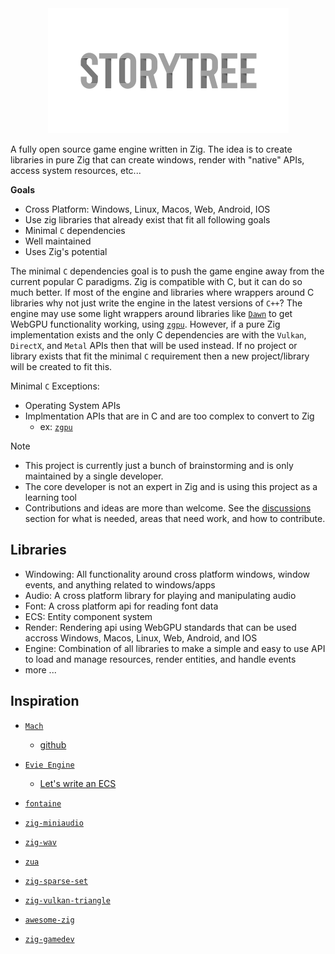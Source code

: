 <div align="center">
  <img src="https://github.com/StoryTreeGames/StoryTreeGames/blob/main/StoryTree_Cropped.png" />
</div>

A fully open source game engine written in Zig. The idea is to create libraries in pure Zig that can create windows, render with "native" APIs, access system resources, etc...


**Goals**

- Cross Platform: Windows, Linux, Macos, Web, Android, IOS
- Use zig libraries that already exist that fit all following goals
- Minimal `C` dependencies
- Well maintained
- Uses Zig's potential

The minimal `C` dependencies goal is to push the game engine away from the current popular C paradigms. Zig is compatible with C, but it can do so much better. If most of the engine and libraries where wrappers around C libraries why not just write the engine in the latest versions of `C++`? The engine may use some light wrappers around libraries like [`Dawn`](https://github.com/zig-gamedev/dawn) to get WebGPU functionality working, using [`zgpu`](https://github.com/zig-gamedev/zig-gamedev/tree/main/libs/zgpu). However, if a pure Zig implementation exists and the only C dependencies are with the `Vulkan`, `DirectX`, and `Metal` APIs then that will be used instead. If no project or library exists that fit the minimal `C` requirement then a new project/library will be created to fit this.

Minimal `C` Exceptions:

- Operating System APIs
- Implmentation APIs that are in C and are too complex to convert to Zig
  - ex: [`zgpu`](https://github.com/zig-gamedev/zig-gamedev/tree/main/libs/zgpu)  

> [!NOTE]
> - This project is currently just a bunch of brainstorming and is only maintained by a single developer.
> - The core developer is not an expert in Zig and is using this project as a learning tool
> - Contributions and ideas are more than welcome. See the [discussions]([https://github.com/StoryTreeGames/StoryTreeGames/issues](https://github.com/orgs/StoryTreeGames/discussions)) section for what is needed, areas that need work, and how to contribute.

## Libraries
- Windowing: All functionality around cross platform windows, window events, and anything related to windows/apps
- Audio: A cross platform library for playing and manipulating audio
- Font: A cross platform api for reading font data
- ECS: Entity component system
- Render: Rendering api using WebGPU standards that can be used accross Windows, Macos, Linux, Web, Android, and IOS
- Engine: Combination of all libraries to make a simple and easy to use API to load and manage resources, render entities, and handle events
- more ...

## Inspiration

- [`Mach`](https://machengine.org/)
  - [github](https://github.com/hexops/mach/tree/main)
- [`Evie Engine`](https://github.com/DanWillans/Evie)
  - [Let's write an ECS](https://youtube.com/playlist?list=PLMClevbUJi9DsmIuij4RzjJ_kUyrQufEs&si=_NJz-DaHthcH9CI4)
- [`fontaine`](https://github.com/ziglibs/fontaine)
- [`zig-miniaudio`](https://github.com/prime31/zig-miniaudio)
- [`zig-wav`](https://github.com/dbandstra/zig-wav)
- [`zua`](https://github.com/squeek502/zua)
- [`zig-sparse-set`](https://github.com/Srekel/zig-sparse-set)
- [`zig-vulkan-triangle`](https://github.com/andrewrk/zig-vulkan-triangle)

- [`awesome-zig`](https://github.com/nrdmn/awesome-zig)
- [`zig-gamedev`](https://github.com/zig-gamedev/zig-gamedev)
